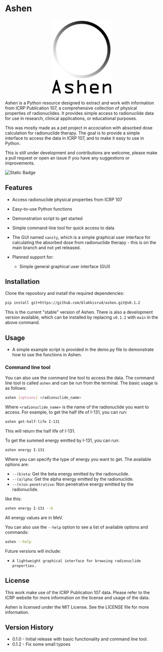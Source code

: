 # Ashen

 <p align="center"> <img src="ashen/resources/logo.png" alt="Ashen Logo" width="200"/> </p> 

Ashen is a Python resource designed to extract and work with information from ICRP Publication 107, a comprehensive collection of physical properties of radionuclides. It provides simple access to radionuclide data for use in research, clinical applications, or educational purposes.

This was mostly made as a pet project in accociation with absorbed dose calculation for radionuclide therapy. The goal is to provide a simple interface to access the data in ICRP 107, and to make it easy to use in Python.

This is still under development and contributions are welcome, please make a pull request or open an issue if you have any suggestions or improvements.

![Static Badge](https://img.shields.io/badge/ashen-v0.0.2-blue)

## Features

- Access radionuclide physical properties from ICRP 107

- Easy-to-use Python functions

- Demonstration script to get started

- Simple command-line tool for quick access to data

- The GUI named  `sanity`, which is a simple graphical user interface for calculating the absorbed dose from radionuclide therapy - this is on the main branch and not yet released.

- Planned support for:

    - Simple general graphical user interface (GUI)

## Installation

Clone the repository and install the required dependencies:
```bash
pip install git+https://github.com/blakkisrud/ashen.git@v0.1.2
```

This is the current "stable" version of Ashen. There is also a development version available, which can be installed by replacing `v0.1.2` with `main` in the above command.

## Usage

- A simple example script is provided in the demo.py file to demonstrate how to use the functions in Ashen.

### Command line tool
You can also use the command line tool to access the data. The command line tool is called `ashen` and can be run from the terminal. The basic usage is as follows:

```bash
ashen [options] <radionuclide_name>
```

Where `<radionuclide_name>` is the name of the radionuclide you want to access. For example, to get the half life of I-131, you can run:

```bash
ashen get-half-life I-131
```

This will return the half life of I-131.

To get the summed energy emitted by I-131, you can run:

```bash
ashen energy I-131
```

Where you can specify the type of energy you want to get. The available options are:
- `--(b)eta`: Get the beta energy emitted by the radionuclide.
- `--(a)lpha`: Get the alpha energy emitted by the radionuclide.
- `--(n)on-penetrative`: Non penetrative energy emitted by the radionuclide.

like this:

```bash
ashen energy I-131 --b
```

All energy values are in MeV.

You can also use the `--help` option to see a list of available options and commands:

```bash
ashen --help
```

Future versions will include:

-     A lightweight graphical interface for browsing radionuclide properties.

## License

This work make use of the ICRP Publication 107 data. Please refer to the ICRP website for more information on the license and usage of the data.

Ashen is licensed under the MIT License. See the LICENSE file for more information.

## Version History

- 0.1.0 - Initial release with basic functionality and command line tool.
- 0.1.2 - Fix some small typoes

